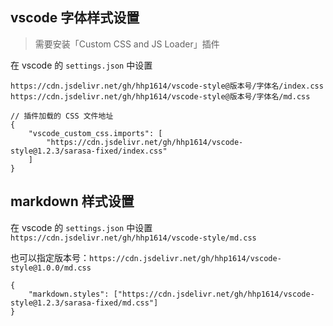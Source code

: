 ## vscode 字体样式设置

> 需要安装「Custom CSS and JS Loader」插件

在 vscode 的 `settings.json` 中设置

```text
https://cdn.jsdelivr.net/gh/hhp1614/vscode-style@版本号/字体名/index.css
https://cdn.jsdelivr.net/gh/hhp1614/vscode-style@版本号/字体名/md.css
```


```json5
// 插件加载的 CSS 文件地址
{
    "vscode_custom_css.imports": [
        "https://cdn.jsdelivr.net/gh/hhp1614/vscode-style@1.2.3/sarasa-fixed/index.css"
    ]
}
```

## markdown 样式设置

在 vscode 的 `settings.json` 中设置 `https://cdn.jsdelivr.net/gh/hhp1614/vscode-style/md.css`

也可以指定版本号：`https://cdn.jsdelivr.net/gh/hhp1614/vscode-style@1.0.0/md.css`

```json5
{
    "markdown.styles": ["https://cdn.jsdelivr.net/gh/hhp1614/vscode-style@1.2.3/sarasa-fixed/md.css"]
}
```